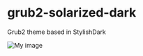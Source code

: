 # grub2-solarized-dark
Grub2 theme based in StylishDark

 ![My image](http://orig12.deviantart.net/d0fa/f/2017/132/8/a/solarized_dark_by_glacto-db8xndz.png)
